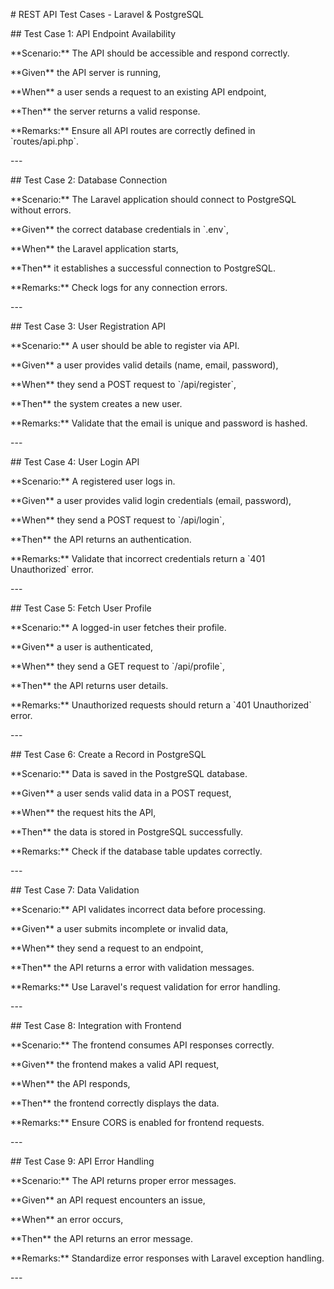 \# REST API Test Cases - Laravel & PostgreSQL

\## Test Case 1: API Endpoint Availability

\*\*Scenario:\*\* The API should be accessible and respond correctly.

\*\*Given\*\* the API server is running,

\*\*When\*\* a user sends a request to an existing API endpoint,

\*\*Then\*\* the server returns a valid response.

\*\*Remarks:\*\* Ensure all API routes are correctly defined in
\`routes/api.php\`.

\-\--

\## Test Case 2: Database Connection

\*\*Scenario:\*\* The Laravel application should connect to PostgreSQL
without errors.

\*\*Given\*\* the correct database credentials in \`.env\`,

\*\*When\*\* the Laravel application starts,

\*\*Then\*\* it establishes a successful connection to PostgreSQL.

\*\*Remarks:\*\* Check logs for any connection errors.

\-\--

\## Test Case 3: User Registration API

\*\*Scenario:\*\* A user should be able to register via API.

\*\*Given\*\* a user provides valid details (name, email, password),

\*\*When\*\* they send a POST request to \`/api/register\`,

\*\*Then\*\* the system creates a new user.

\*\*Remarks:\*\* Validate that the email is unique and password is
hashed.

\-\--

\## Test Case 4: User Login API

\*\*Scenario:\*\* A registered user logs in.

\*\*Given\*\* a user provides valid login credentials (email, password),

\*\*When\*\* they send a POST request to \`/api/login\`,

\*\*Then\*\* the API returns an authentication.

\*\*Remarks:\*\* Validate that incorrect credentials return a \`401
Unauthorized\` error.

\-\--

\## Test Case 5: Fetch User Profile

\*\*Scenario:\*\* A logged-in user fetches their
profile.

\*\*Given\*\* a user is authenticated,

\*\*When\*\* they send a GET request to \`/api/profile\`,

\*\*Then\*\* the API returns user details.

\*\*Remarks:\*\* Unauthorized requests should return a \`401
Unauthorized\` error.

\-\--

\## Test Case 6: Create a Record in PostgreSQL

\*\*Scenario:\*\* Data is saved in the PostgreSQL database.

\*\*Given\*\* a user sends valid data in a POST request,

\*\*When\*\* the request hits the API,

\*\*Then\*\* the data is stored in PostgreSQL successfully.

\*\*Remarks:\*\* Check if the database table updates correctly.

\-\--

\## Test Case 7: Data Validation

\*\*Scenario:\*\* API validates incorrect data before processing.

\*\*Given\*\* a user submits incomplete or invalid data,

\*\*When\*\* they send a request to an endpoint,

\*\*Then\*\* the API returns a error with validation messages.

\*\*Remarks:\*\* Use Laravel's request validation for error handling.

\-\--

\## Test Case 8: Integration with Frontend

\*\*Scenario:\*\* The frontend consumes API responses
correctly.

\*\*Given\*\* the frontend makes a valid API request,

\*\*When\*\* the API responds,

\*\*Then\*\* the frontend correctly displays the data.

\*\*Remarks:\*\* Ensure CORS is enabled for frontend requests.

\-\--

\## Test Case 9: API Error Handling

\*\*Scenario:\*\* The API returns proper error messages.

\*\*Given\*\* an API request encounters an issue,

\*\*When\*\* an error occurs,

\*\*Then\*\* the API returns an error message.

\*\*Remarks:\*\* Standardize error responses with Laravel exception
handling.

\-\--


